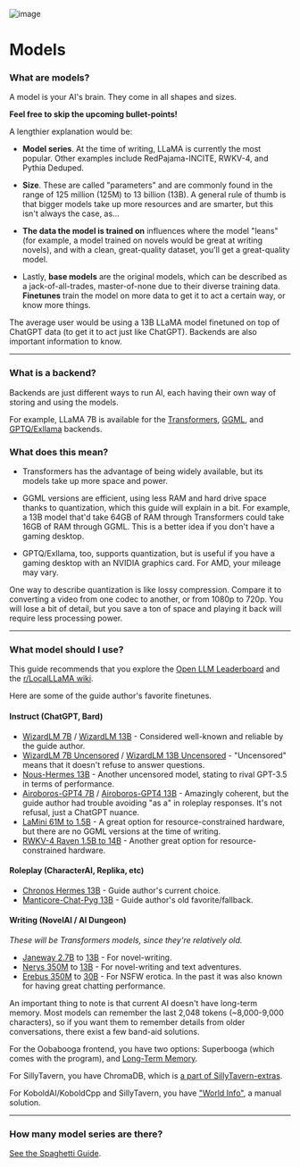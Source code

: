 ![image](https://user-images.githubusercontent.com/55674863/230696024-98ce9e16-f558-4402-ac43-0e7f960c118c.png)

# Models

### What are models?

A model is your AI's brain. They come in all shapes and sizes.

**Feel free to skip the upcoming bullet-points!**

A lengthier explanation would be:

- **Model series**. At the time of writing, LLaMA is currently the most popular. Other examples include RedPajama-INCITE, RWKV-4, and Pythia Deduped.
  
- **Size**. These are called "parameters" and are commonly found in the range of 125 million (125M) to 13 billion (13B). A general rule of thumb is that bigger models take up more resources and are smarter, but this isn't always the case, as...

- **The data the model is trained on** influences where the model "leans" (for example, a model trained on novels would be great at writing novels), and with a clean, great-quality dataset, you'll get a great-quality model.

- Lastly, **base models** are the original models, which can be described as a jack-of-all-trades, master-of-none due to their diverse training data. **Finetunes** train the model on more data to get it to act a certain way, or know more things.

The average user would be using a 13B LLaMA model finetuned on top of ChatGPT data (to get it to act just like ChatGPT). Backends are also important information to know.

* * *

### What is a backend?

Backends are just different ways to run AI, each having their own way of storing and using the models.

For example, LLaMA 7B is available for the [Transformers](https://huggingface.co/decapoda-research/llama-7b-hf), [GGML](https://huggingface.co/TheBloke/LLaMa-7B-GGML), and [GPTQ/Exllama](https://huggingface.co/camelids/llama-7b-int4-gptq-groupsize128-safetensors/tree/main) backends.

### What does this mean?

- Transformers has the advantage of being widely available, but its models take up more space and power.

- GGML versions are efficient, using less RAM and hard drive space thanks to quantization, which this guide will explain in a bit. For example, a 13B model that'd take 64GB of RAM through Transformers could take 16GB of RAM through GGML. This is a better idea if you don't have a gaming desktop.

- GPTQ/Exllama, too, supports quantization, but is useful if you have a gaming desktop with an NVIDIA graphics card. For AMD, your mileage may vary.

One way to describe quantization is like lossy compression. Compare it to converting a video from one codec to another, or from 1080p to 720p. You will lose a bit of detail, but you save a ton of space and playing it back will require less processing power.

* * *

### What model should I use?

This guide recommends that you explore the [Open LLM Leaderboard](https://huggingface.co/spaces/HuggingFaceH4/open_llm_leaderboard) and the [r/LocalLLaMA wiki](https://old.reddit.com/r/LocalLLaMA/wiki/models#wiki_models).

Here are some of the guide author's favorite finetunes.

#### Instruct (ChatGPT, Bard)
- [WizardLM 7B](https://huggingface.co/TheBloke/wizardLM-7B-GGML) / [WizardLM 13B](https://huggingface.co/TheBloke/wizardLM-13B-1.0-GGML) - Considered well-known and reliable by the guide author.
- [WizardLM 7B Uncensored](https://huggingface.co/TheBloke/WizardLM-7B-V1.0-Uncensored-GGML) / [WizardLM 13B Uncensored](https://huggingface.co/TheBloke/WizardLM-13B-Uncensored-GGML) - "Uncensored" means that it doesn't refuse to answer questions.
- [Nous-Hermes 13B](https://huggingface.co/TheBloke/Nous-Hermes-13B-GGML) - Another uncensored model, stating to rival GPT-3.5 in terms of performance.
- [Airoboros-GPT4 7B](https://huggingface.co/TheBloke/airoboros-7B-gpt4-1.2-GGML) / [Airoboros-GPT4 13B](https://huggingface.co/TheBloke/airoboros-13B-gpt4-1.2-GGML) - Amazingly coherent, but the guide author had trouble avoiding "as a" in roleplay responses. It's not refusal, just a ChatGPT nuance.
- [LaMini 61M to 1.5B](https://github.com/mbzuai-nlp/lamini-lm#models) - A great option for resource-constrained hardware, but there are no GGML versions at the time of writing.
- [RWKV-4 Raven 1.5B to 14B](https://huggingface.co/latestissue/rwkv-4-raven-ggml-quantized/tree/main) - Another great option for resource-constrained hardware.

#### Roleplay (CharacterAI, Replika, etc)
- [Chronos Hermes 13B](https://huggingface.co/TheBloke/chronos-hermes-13B-GGML) - Guide author's current choice.
- [Manticore-Chat-Pyg 13B](https://huggingface.co/TheBloke/manticore-13b-chat-pyg-GGML) - Guide author's old favorite/fallback.

#### Writing (NovelAI / AI Dungeon)

*These will be Transformers models, since they're relatively old.*

- [Janeway 2.7B](https://huggingface.co/KoboldAI/fairseq-dense-2.7B-Janeway) to [13B](https://huggingface.co/KoboldAI/fairseq-dense-13B-Janeway) - For novel-writing.
- [Nerys 350M](https://huggingface.co/KoboldAI/OPT-350M-Nerys-v2) to [13B](https://huggingface.co/KoboldAI/OPT-13B-Nerys-v2) - For novel-writing and text adventures.
- [Erebus 350M](https://huggingface.co/KoboldAI/OPT-350M-Erebus) to [30B](https://huggingface.co/KoboldAI/OPT-30B-Erebus) - For NSFW erotica. In the past it was also known for having great chatting performance.

An important thing to note is that current AI doesn't have long-term memory. Most models can remember the last 2,048 tokens (~8,000-9,000 characters), so if you want them to remember details from older conversations, there exist a few band-aid solutions.

For the Oobabooga frontend, you have two options: Superbooga (which comes with the program), and [Long-Term Memory](https://github.com/wawawario2/long_term_memory).

For SillyTavern, you have ChromaDB, which is [a part of SillyTavern-extras](https://github.com/SillyTavern/SillyTavern-extras#modules).

For KoboldAI/KoboldCpp and SillyTavern, you have ["World Info"](https://github.com/KoboldAI/KoboldAI-Client/wiki/Memory,-Author%27s-Note-and-World-Info#world-info), a manual solution.

* * *

### How many model series are there?

[See the Spaghetti Guide](https://github.com/Crataco/ai-guide/blob/main/guide/original.md#detailed-information).
